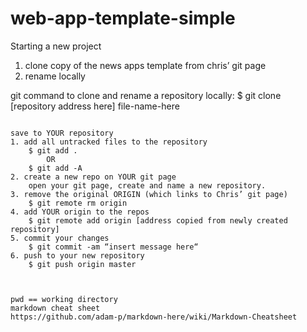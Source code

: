 web-app-template-simple
=======================
Starting a new project
1. clone copy of the news apps template from chris’ git page
2. rename locally

git command to clone and rename a repository locally: 
	$ git clone [repository address here] file-name-here
```

save to YOUR repository
1. add all untracked files to the repository
	$ git add .
		OR
	$ git add -A
2. create a new repo on YOUR git page
	open your git page, create and name a new repository.
3. remove the original ORIGIN (which links to Chris’ git page)
	$ git remote rm origin
4. add YOUR origin to the repos
	$ git remote add origin [address copied from newly created repository]
5. commit your changes
	$ git commit -am “insert message here“
6. push to your new repository 
	$ git push origin master



pwd == working directory
markdown cheat sheet
https://github.com/adam-p/markdown-here/wiki/Markdown-Cheatsheet

